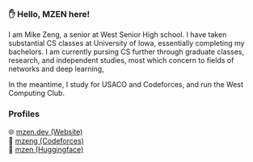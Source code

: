 ### ✋ Hello, MZEN here!

I am Mike Zeng, a senior at West Senior High school. I have taken substantial CS classes at University of Iowa, essentially completing my bachelors. I am currently pursing CS further through graduate classes, research, and independent studies, most which concern to fields of networks and deep learning,

In the meantime, I study for USACO and Codeforces, and run the West Computing Club.

### Profiles
🌐 [mzen.dev (Website)](https://mzen.dev) \
🏁 [mzeng (Codeforces)](https://codeforces.com/profile/mzeng)\
🤗 [mzen (Huggingface)](https://huggingface.co/mzen)
